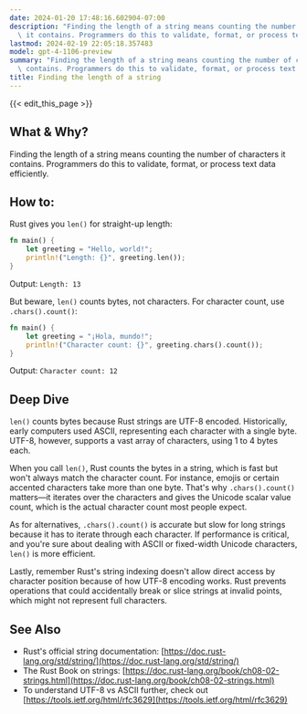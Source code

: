 ```yaml
---
date: 2024-01-20 17:48:16.602904-07:00
description: "Finding the length of a string means counting the number of characters\
  \ it contains. Programmers do this to validate, format, or process text data\u2026"
lastmod: 2024-02-19 22:05:18.357483
model: gpt-4-1106-preview
summary: "Finding the length of a string means counting the number of characters it\
  \ contains. Programmers do this to validate, format, or process text data\u2026"
title: Finding the length of a string
---
```


{{< edit_this_page >}}

## What & Why?
Finding the length of a string means counting the number of characters it contains. Programmers do this to validate, format, or process text data efficiently.

## How to:
Rust gives you `len()` for straight-up length:

```Rust
fn main() {
    let greeting = "Hello, world!";
    println!("Length: {}", greeting.len());
}
```

Output: `Length: 13`

But beware, `len()` counts bytes, not characters. For character count, use `.chars().count()`:

```Rust
fn main() {
    let greeting = "¡Hola, mundo!";
    println!("Character count: {}", greeting.chars().count());
}
```

Output: `Character count: 12`

## Deep Dive
`len()` counts bytes because Rust strings are UTF-8 encoded. Historically, early computers used ASCII, representing each character with a single byte. UTF-8, however, supports a vast array of characters, using 1 to 4 bytes each. 

When you call `len()`, Rust counts the bytes in a string, which is fast but won't always match the character count. For instance, emojis or certain accented characters take more than one byte. That's why `.chars().count()` matters—it iterates over the characters and gives the Unicode scalar value count, which is the actual character count most people expect.

As for alternatives, `.chars().count()` is accurate but slow for long strings because it has to iterate through each character. If performance is critical, and you're sure about dealing with ASCII or fixed-width Unicode characters, `len()` is more efficient.

Lastly, remember Rust's string indexing doesn't allow direct access by character position because of how UTF-8 encoding works. Rust prevents operations that could accidentally break or slice strings at invalid points, which might not represent full characters.

## See Also
- Rust's official string documentation: [https://doc.rust-lang.org/std/string/](https://doc.rust-lang.org/std/string/)
- The Rust Book on strings: [https://doc.rust-lang.org/book/ch08-02-strings.html](https://doc.rust-lang.org/book/ch08-02-strings.html)
- To understand UTF-8 vs ASCII further, check out [https://tools.ietf.org/html/rfc3629](https://tools.ietf.org/html/rfc3629)
